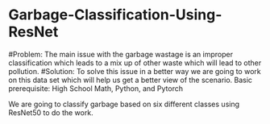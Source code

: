 # Garbage-Classification-Using-ResNet

#Problem: The main issue with the garbage wastage is an improper classification which leads to a mix up of other waste which will lead to other pollution.
#Solution: To solve this issue in a better way we are going to work on this data set which will help us get a better view of the scenario.
Basic prerequisite: High School Math, Python, and Pytorch

We are going to classify garbage based on six different classes using ResNet50 to do the work.
